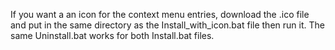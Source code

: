 If you want a an icon for the context menu entries, download the .ico file and put in the same directory as the Install_with_icon.bat file then run it.
The same Uninstall.bat works for both Install.bat files.
